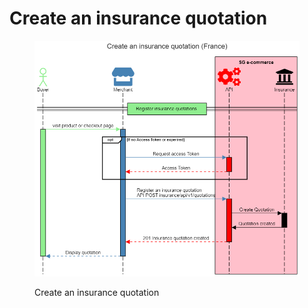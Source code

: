 # Create an insurance quotation

<figure><img src="../../.gitbook/assets/Create an insurance quotation (france).png" alt=""><figcaption><p>Create an insurance quotation</p></figcaption></figure>
